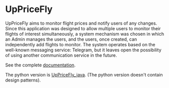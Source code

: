 # UpPriceFly

UpPriceFly aims to monitor flight prices and notify users of any changes. Since this application was designed to allow multiple users to monitor their flights of interest simultaneously, a system mechanism was chosen in which an Admin manages the users, and the users, once created, can independently add flights to monitor. The system operates based on the well-known messaging service: Telegram, but it leaves open the possibility of using another communication service in the future.

See the complete [documentation](https://github.com/gioviben/UpPriceFly_java/blob/master/DOC/Documentation_ITA.pdf).

The python version is [UpPriceFly_java](https://github.com/gioviben/UpPriceFly_python). (The python version doesn't contain design patterns).
